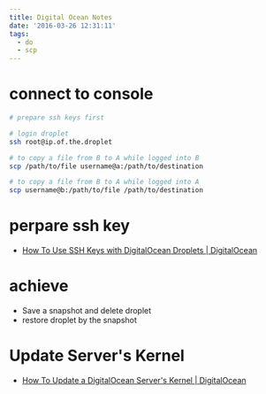 ```yaml
---
title: Digital Ocean Notes
date: '2016-03-26 12:31:11'
tags:
  - do
  - scp
---
```


# connect to console
```sh
# prepare ssh keys first

# login droplet
ssh root@ip.of.the.droplet

# to copy a file from B to A while logged into B
scp /path/to/file username@a:/path/to/destination

# to copy a file from B to A while logged into A
scp username@b:/path/to/file /path/to/destination
```

# perpare ssh key

- [How To Use SSH Keys with DigitalOcean Droplets | DigitalOcean](https://www.digitalocean.com/community/tutorials/how-to-use-ssh-keys-with-digitalocean-droplets)

# achieve
- Save a snapshot and delete droplet
- restore droplet by the snapshot

# Update Server's Kernel
- [How To Update a DigitalOcean Server's Kernel | DigitalOcean](https://www.digitalocean.com/community/tutorials/how-to-update-a-digitalocean-server-s-kernel) 
